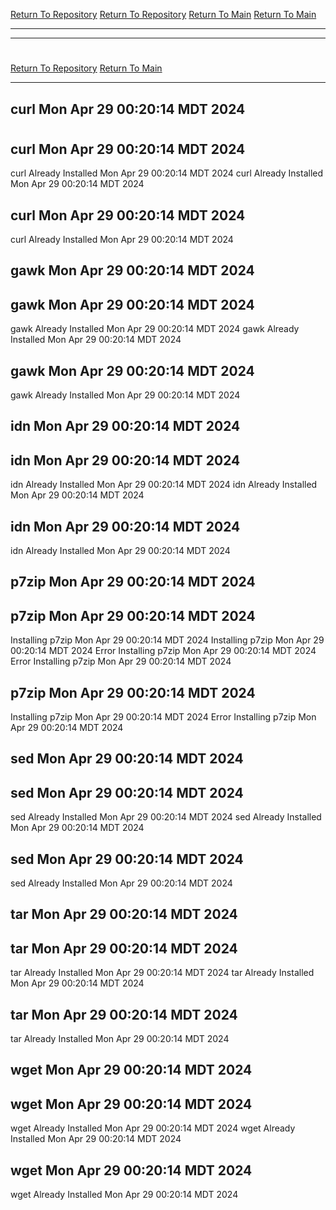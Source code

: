 [Return To Repository](https://github.com/DigitalWarrior/piholeparser/)
[Return To Repository](https://github.com/DigitalWarrior/piholeparser/)
[Return To Main](https://github.com/DigitalWarrior/piholeparser/blob/master/RecentRunLogs/Mainlog.md)
[Return To Main](https://github.com/DigitalWarrior/piholeparser/blob/master/RecentRunLogs/Mainlog.md)
____________________________________
____________________________________
# 
# 
[Return To Repository](https://github.com/DigitalWarrior/piholeparser/)
[Return To Main](https://github.com/DigitalWarrior/piholeparser/blob/master/RecentRunLogs/Mainlog.md)
____________________________________
## curl Mon Apr 29 00:20:14 MDT 2024
# 
## curl Mon Apr 29 00:20:14 MDT 2024
curl Already Installed Mon Apr 29 00:20:14 MDT 2024
curl Already Installed Mon Apr 29 00:20:14 MDT 2024
## curl Mon Apr 29 00:20:14 MDT 2024
curl Already Installed Mon Apr 29 00:20:14 MDT 2024
## gawk Mon Apr 29 00:20:14 MDT 2024
## gawk Mon Apr 29 00:20:14 MDT 2024
gawk Already Installed Mon Apr 29 00:20:14 MDT 2024
gawk Already Installed Mon Apr 29 00:20:14 MDT 2024
## gawk Mon Apr 29 00:20:14 MDT 2024
gawk Already Installed Mon Apr 29 00:20:14 MDT 2024
## idn Mon Apr 29 00:20:14 MDT 2024
## idn Mon Apr 29 00:20:14 MDT 2024
idn Already Installed Mon Apr 29 00:20:14 MDT 2024
idn Already Installed Mon Apr 29 00:20:14 MDT 2024
## idn Mon Apr 29 00:20:14 MDT 2024
idn Already Installed Mon Apr 29 00:20:14 MDT 2024
## p7zip Mon Apr 29 00:20:14 MDT 2024
## p7zip Mon Apr 29 00:20:14 MDT 2024
Installing p7zip Mon Apr 29 00:20:14 MDT 2024
Installing p7zip Mon Apr 29 00:20:14 MDT 2024
Error Installing p7zip Mon Apr 29 00:20:14 MDT 2024
Error Installing p7zip Mon Apr 29 00:20:14 MDT 2024
## p7zip Mon Apr 29 00:20:14 MDT 2024
Installing p7zip Mon Apr 29 00:20:14 MDT 2024
Error Installing p7zip Mon Apr 29 00:20:14 MDT 2024
## sed Mon Apr 29 00:20:14 MDT 2024
## sed Mon Apr 29 00:20:14 MDT 2024
sed Already Installed Mon Apr 29 00:20:14 MDT 2024
sed Already Installed Mon Apr 29 00:20:14 MDT 2024
## sed Mon Apr 29 00:20:14 MDT 2024
sed Already Installed Mon Apr 29 00:20:14 MDT 2024
## tar Mon Apr 29 00:20:14 MDT 2024
## tar Mon Apr 29 00:20:14 MDT 2024
tar Already Installed Mon Apr 29 00:20:14 MDT 2024
tar Already Installed Mon Apr 29 00:20:14 MDT 2024
## tar Mon Apr 29 00:20:14 MDT 2024
tar Already Installed Mon Apr 29 00:20:14 MDT 2024
## wget Mon Apr 29 00:20:14 MDT 2024
## wget Mon Apr 29 00:20:14 MDT 2024
wget Already Installed Mon Apr 29 00:20:14 MDT 2024
wget Already Installed Mon Apr 29 00:20:14 MDT 2024
## wget Mon Apr 29 00:20:14 MDT 2024
wget Already Installed Mon Apr 29 00:20:14 MDT 2024
